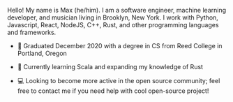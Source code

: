 

Hello! My name is Max (he/him). I am a software engineer, machine learning developer, and musician living in Brooklyn, New York. I work with Python, Javascript, React, NodeJS, C++, Rust, and other programming languages and frameworks. 

- 🏫  Graduated December 2020 with a degree in CS from Reed College in Portland, Oregon

- 🌱  Currently learning Scala and expanding my knowledge of Rust

- 💻  Looking to become more active in the open source community; feel free to contact me if you need help with cool open-source project!
<!--
**maxrosenb/maxrosenb** is a ✨ _special_ ✨ repository because its `README.md` (this file) appears on your GitHub profile.

Here are some ideas to get you started:

- 🔭 I’m currently working on ...
- 🌱 I’m currently learning ...
- 👯 I’m looking to collaborate on ...
- 🤔 I’m looking for help with ...
- 💬 Ask me about ...
- 📫 How to reach me: ...
- 😄 Pronouns: ...
- ⚡ Fun fact: ...
-->
